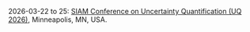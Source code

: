 2026-03-22 to 25: [SIAM Conference on Uncertainty Quantification (UQ 2026)](https://siam.org/conferences-events/siam-conferences/uq26/), Minneapolis, MN, USA.

